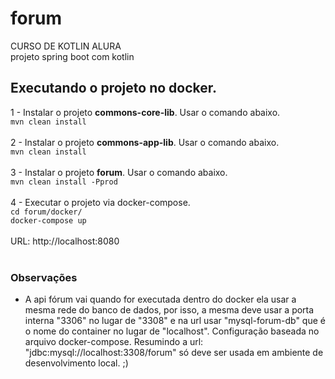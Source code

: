 # forum
CURSO DE KOTLIN ALURA<br/>
projeto spring boot com kotlin<br/>
## Executando o projeto no docker.
1 - Instalar o projeto <b>commons-core-lib</b>. Usar o comando abaixo.<br/>
`mvn clean install`<br/><br/>
2 - Instalar o projeto <b>commons-app-lib</b>. Usar o comando abaixo.<br/>
`mvn clean install`<br/><br/>
3 - Instalar o projeto <b>forum</b>. Usar o comando abaixo.<br/>
`mvn clean install -Pprod`<br/><br/>
4 - Executar o projeto via docker-compose.<br/>
`cd forum/docker/`<br/>
`docker-compose up`<br/><br/>
URL: http://localhost:8080<br/><br/>

### Observações
* A api fórum vai quando for executada dentro do docker ela usar a mesma rede do banco de dados, por isso, a mesma deve usar a porta interna "3306" no lugar de "3308" e na url usar "mysql-forum-db"
que é o nome do container no lugar de "localhost". Configuração baseada no arquivo docker-compose. Resumindo a url: "jdbc:mysql://localhost:3308/forum" só deve ser usada em ambiente de desenvolvimento local. ;)
